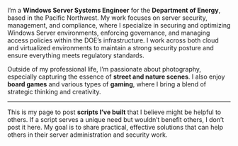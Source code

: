 I’m a **Windows Server Systems Engineer** for the **Department of Energy**, based in the Pacific Northwest. My work focuses on server security, management, and compliance, where I specialize in securing and optimizing Windows Server environments, enforcing governance, and managing access policies within the DOE’s infrastructure. I work across both cloud and virtualized environments to maintain a strong security posture and ensure everything meets regulatory standards.

Outside of my professional life, I’m passionate about photography, especially capturing the essence of **street and nature scenes**. I also enjoy **board games** and various types of **gaming**, where I bring a blend of strategic thinking and creativity.

---

This is my page to post **scripts I’ve built** that I believe might be helpful to others. If a script serves a unique need but wouldn’t benefit others, I don’t post it here. My goal is to share practical, effective solutions that can help others in their server administration and security work.
